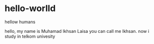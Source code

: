 # hello-worlld

hellow humans

hello, my name is Muhamad Ikhsan Laisa you can call me Ikhsan.
now i study in telkom univesity
